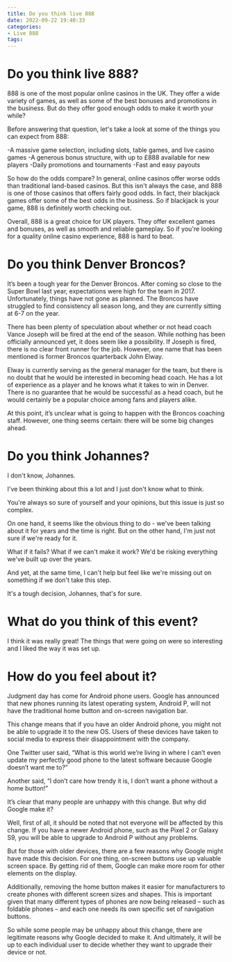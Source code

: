 ```yaml
---
title: Do you think live 888
date: 2022-09-22 19:40:33
categories:
- Live 888
tags:
---
```



# Do you think live 888?

888 is one of the most popular online casinos in the UK. They offer a wide variety of games, as well as some of the best bonuses and promotions in the business. But do they offer good enough odds to make it worth your while?

Before answering that question, let's take a look at some of the things you can expect from 888:

-A massive game selection, including slots, table games, and live casino games
-A generous bonus structure, with up to £888 available for new players
-Daily promotions and tournaments
-Fast and easy payouts

So how do the odds compare? In general, online casinos offer worse odds than traditional land-based casinos. But this isn't always the case, and 888 is one of those casinos that offers fairly good odds. In fact, their blackjack games offer some of the best odds in the business. So if blackjack is your game, 888 is definitely worth checking out.

Overall, 888 is a great choice for UK players. They offer excellent games and bonuses, as well as smooth and reliable gameplay. So if you're looking for a quality online casino experience, 888 is hard to beat.

# Do you think Denver Broncos?

It’s been a tough year for the Denver Broncos. After coming so close to the Super Bowl last year, expectations were high for the team in 2017. Unfortunately, things have not gone as planned. The Broncos have struggled to find consistency all season long, and they are currently sitting at 6-7 on the year.

There has been plenty of speculation about whether or not head coach Vance Joseph will be fired at the end of the season. While nothing has been officially announced yet, it does seem like a possibility. If Joseph is fired, there is no clear front runner for the job. However, one name that has been mentioned is former Broncos quarterback John Elway.

Elway is currently serving as the general manager for the team, but there is no doubt that he would be interested in becoming head coach. He has a lot of experience as a player and he knows what it takes to win in Denver. There is no guarantee that he would be successful as a head coach, but he would certainly be a popular choice among fans and players alike.

At this point, it’s unclear what is going to happen with the Broncos coaching staff. However, one thing seems certain: there will be some big changes ahead.

# Do you think Johannes?

I don't know, Johannes. 

I've been thinking about this a lot and I just don't know what to think. 

You're always so sure of yourself and your opinions, but this issue is just so complex. 

On one hand, it seems like the obvious thing to do - we've been talking about it for years and the time is right. 
But on the other hand, I'm just not sure if we're ready for it. 

What if it fails? What if we can't make it work? We'd be risking everything we've built up over the years. 

And yet, at the same time, I can't help but feel like we're missing out on something if we don't take this step. 

It's a tough decision, Johannes, that's for sure.

# What do you think of this event?

I think it was really great! The things that were going on were so interesting and I liked the way it was set up.

# How do you feel about it?

Judgment day has come for Android phone users. Google has announced that new phones running its latest operating system, Android P, will not have the traditional home button and on-screen navigation bar.

This change means that if you have an older Android phone, you might not be able to upgrade it to the new OS. Users of these devices have taken to social media to express their disappointment with the company.

One Twitter user said, “What is this world we’re living in where I can’t even update my perfectly good phone to the latest software because Google doesn’t want me to?”

Another said, “I don’t care how trendy it is, I don’t want a phone without a home button!”

It’s clear that many people are unhappy with this change. But why did Google make it?

Well, first of all, it should be noted that not everyone will be affected by this change. If you have a newer Android phone, such as the Pixel 2 or Galaxy S9, you will be able to upgrade to Android P without any problems.

But for those with older devices, there are a few reasons why Google might have made this decision. For one thing, on-screen buttons use up valuable screen space. By getting rid of them, Google can make more room for other elements on the display.

Additionally, removing the home button makes it easier for manufacturers to create phones with different screen sizes and shapes. This is important given that many different types of phones are now being released – such as foldable phones – and each one needs its own specific set of navigation buttons.

So while some people may be unhappy about this change, there are legitimate reasons why Google decided to make it. And ultimately, it will be up to each individual user to decide whether they want to upgrade their device or not.